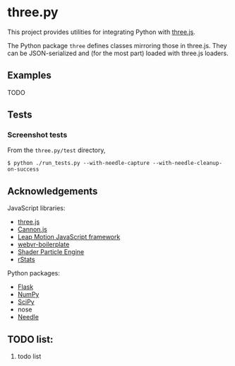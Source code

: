 # three.py

This project provides utilities for integrating Python with [three.js](http://threejs.org).

The Python package `three` defines classes mirroring those in three.js.  They can be JSON-serialized and (for the most part) loaded with three.js loaders.



## Examples

TODO



## Tests

### Screenshot tests

From the `three.py/test` directory,

```
$ python ./run_tests.py --with-needle-capture --with-needle-cleanup-on-success
```


## Acknowledgements

JavaScript libraries:
  - [three.js](http://threejs.org)
  - [Cannon.js](http://www.cannonjs.org)
  - [Leap Motion JavaScript framework](https://github.com/leapmotion/leapjs)
  - [webvr-boilerplate](https://github.com/borismus/webvr-boilerplate)
  - [Shader Particle Engine](https://github.com/squarefeet/ShaderParticleEngine)
  - [rStats](https://github.com/spite/rstats)

Python packages:
  - [Flask](http://flask.pocoo.org/)
  - [NumPy](http://www.numpy.org)
  - [SciPy](http://www.scipy.org)
  - nose
  - [Needle](https://github.com/bfirsh/needle)



## TODO list:

1. todo list
